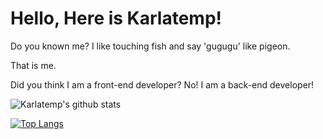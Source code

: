 
# Hello, Here is Karlatemp!

Do you known me? I like touching fish and say 'gugugu' like pigeon.

That is me.

Did you think I am a front-end developer? No! I am a back-end developer!

![Karlatemp's github stats](https://github-readme-stats.vercel.app/api?username=Karlatemp&show_icons=true)

[![Top Langs](https://github-readme-stats.vercel.app/api/top-langs/?username=Karlatemp&layout=compact)](https://github.com/Karlatemp)
